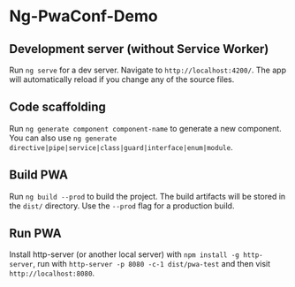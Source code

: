 # Ng-PwaConf-Demo

## Development server (without Service Worker)

Run `ng serve` for a dev server. Navigate to `http://localhost:4200/`. The app will automatically reload if you change any of the source files.

## Code scaffolding

Run `ng generate component component-name` to generate a new component. You can also use `ng generate directive|pipe|service|class|guard|interface|enum|module`.

## Build PWA

Run `ng build --prod` to build the project. The build artifacts will be stored in the `dist/` directory. Use the `--prod` flag for a production build.

## Run PWA

Install http-server (or another local server) with `npm install -g http-server`, run with `http-server -p 8080 -c-1 dist/pwa-test` and then visit `http://localhost:8080`.
